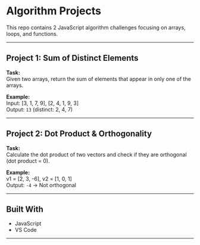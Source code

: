 # Algorithm Projects

This repo contains 2 JavaScript algorithm challenges focusing on arrays, loops, and functions.

---

## Project 1: Sum of Distinct Elements

**Task:**  
Given two arrays, return the sum of elements that appear in only one of the arrays.

**Example:**  
Input: [3, 1, 7, 9], [2, 4, 1, 9, 3]  
Output: `13` (distinct: 2, 4, 7)

---

## Project 2: Dot Product & Orthogonality

**Task:**  
Calculate the dot product of two vectors and check if they are orthogonal (dot product = 0).

**Example:**  
v1 = [2, 3, -6], v2 = [1, 0, 1]  
Output: `-4` → Not orthogonal

---

##  Built With
- JavaScript
- VS Code

---
